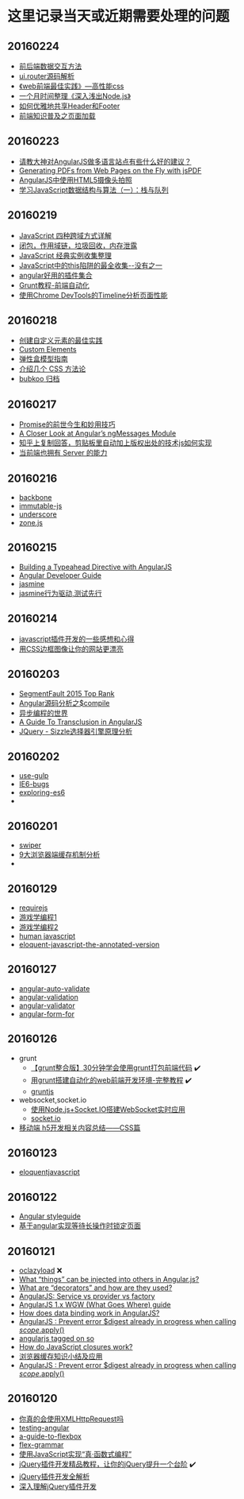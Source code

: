 # 这里记录当天或近期需要处理的问题

## 20160224
* [前后端数据交互方法](http://www.html-js.com/article/Nimojs--frontend-development)
* [ui.router源码解析](http://www.html-js.com/article/Front-end-source-code-analysis-original-uirouter-source-code-analysis)
* [《web前端最佳实践》—高性能css](http://www.html-js.com/article/Front-end-home-best-practice-in-front-of-the-web-high-performance-CSS)
* [一个月时间整理《深入浅出Node.js》](http://www.html-js.com/article/The-little-front-end-tw93-a-month-finishing-explain-profound-theories-in-simple-language-Nodejs)
* [如何优雅地共享Header和Footer](https://segmentfault.com/a/1190000004458280)
* [前端知识普及之页面加载](https://segmentfault.com/a/1190000004466407)

## 20160223
* [请教大神对AngularJS做多语言站点有些什么好的建议？](http://www.html-js.com/topic/825)
* [Generating PDFs from Web Pages on the Fly with jsPDF](http://www.sitepoint.com/generating-pdfs-from-web-pages-on-the-fly-with-jspdf/)
* [AngularJS中使用HTML5摄像头拍照](http://www.html5cn.org/article-9343-1.html)
* [学习JavaScript数据结构与算法（一）：栈与队列](http://www.imooc.com/article/4543)

## 20160219
* [JavaScript 四种跨域方式详解](https://segmentfault.com/a/1190000003642057)
* [闭包，作用域链，垃圾回收，内存泄露](https://segmentfault.com/a/1190000002778015)
* [JavaScript 经典实例收集整理](https://segmentfault.com/a/1190000002559158)
* [JavaScript中的this陷阱的最全收集--没有之一](https://segmentfault.com/a/1190000002640298)
* [angular好用的插件集合](https://segmentfault.com/a/1190000003858219)
* [Grunt教程-前端自动化](https://segmentfault.com/a/1190000002605983)
* [使用Chrome DevTools的Timeline分析页面性能](https://segmentfault.com/a/1190000003991459)

## 20160218
* [创建自定义元素的最佳实践](http://bubkoo.com/2015/02/02/best-practice-for-creating-custom-elements/)
* [Custom Elements](http://www.html5rocks.com/zh/tutorials/webcomponents/customelements/)
* [弹性盒模型指南](http://bubkoo.com/2015/04/17/a-visual-guide-to-css3-flexbox-properties/)
* [介绍几个 CSS 方法论](http://bubkoo.com/2015/06/25/css-methodologies/)
* [bubkoo 归档](http://bubkoo.com/archives/)

## 20160217
* [Promise的前世今生和妙用技巧](http://www.cnblogs.com/whitewolf/p/promise-best-practice.html)
* [A Closer Look at Angular’s ngMessages Module](http://www.sitepoint.com/closer-look-angulars-ngmessages-module/)
* [知乎上复制回答，剪贴板里自动加上版权出处的技术js如何实现](https://www.zhihu.com/question/38685128)
* [当前端也拥有 Server 的能力](http://www.barretlee.com/blog/2016/02/16/when-fe-has-the-power-of-server/)

## 20160216
* [backbone](https://github.com/jashkenas/backbone)
* [immutable-js](https://github.com/facebook/immutable-js)
* [underscore](https://github.com/jashkenas/underscore)
* [zone.js](https://github.com/angular/zone.js)

## 20160215
* [Building a Typeahead Directive with AngularJS](http://hueypetersen.com/posts/2013/06/24/typeahead-with-angular/?utm_campaign=NG-Newsletter&utm_medium=email&utm_source=NG-Newsletter_135)
* [Angular Developer Guide](https://gitcafe.com/Angularjs/Angularjs-Developer-Guide/blob/master/AngularJS%E5%BC%80%E5%8F%91%E6%8C%87%E5%8D%9703%EF%BC%9AHTML%E7%BC%96%E8%AF%91%E5%99%A8.md)
* [jasmine](http://jasmine.github.io/2.0/introduction.html#section-Standalone_Distribution)
* [jasmine行为驱动,测试先行](http://blog.fens.me/nodejs-jasmine-bdd/)

## 20160214
* [javascript插件开发的一些感想和心得](http://luopq.com/2016/02/04/think-js-plugin/)
* [用CSS边框图像让你的网站更漂亮](http://developer.51cto.com/art/201601/503890.htm)

## 20160203
* [SegmentFault 2015 Top Rank](https://segmentfault.com/a/1190000004292681)
* [Angular源码分析之$compile](https://segmentfault.com/a/1190000004373258)
* [异步编程的世界](https://segmentfault.com/a/1190000003503573)
* [A Guide To Transclusion in AngularJS](http://teropa.info/blog/2015/06/09/transclusion.html)
* [JQuery - Sizzle选择器引擎原理分析](https://segmentfault.com/a/1190000003933990)

## 20160202
* [use-gulp](https://github.com/Platform-CUF/use-gulp)
* [IE6-bugs](https://github.com/hjzheng/IE6-bugs)
* [exploring-es6](http://es6-org.github.io/exploring-es6/)
* 

## 20160201
* [swiper](http://www.swiper.com.cn/)
* [9大浏览器端缓存机制分析](http://www.codeceo.com/article/9-broswer-cache.html)
* 

## 20160129
* [requirejs](http://www.requirejs.cn/)
* [游戏学编程1](http://cn.codecombat.com/)
* [游戏学编程2](http://www.codewars.com/?language=javascript)
* [human javascript](http://read.humanjavascript.com/ch01-introduction.html)
* [eloquent-javascript-the-annotated-version](http://watchandcode.com/courses/eloquent-javascript-the-annotated-version)

## 20160127
* [angular-auto-validate](https://github.com/jonsamwell/angular-auto-validate)
* [angular-validation](https://github.com/huei90/angular-validation)
* [angular-validator](https://github.com/kelp404/angular-validator)
* [angular-form-for](https://github.com/bvaughn/angular-form-for)

## 20160126
* grunt
    - [【grunt整合版】30分钟学会使用grunt打包前端代码](http://www.cnblogs.com/yexiaochai/p/3603389.html) :heavy_check_mark:
    - [用grunt搭建自动化的web前端开发环境-完整教程](http://developer.51cto.com/art/201506/479127.htm)  :heavy_check_mark:
    - [gruntjs](http://www.gruntjs.net/)
* websocket,socket.io
    - [使用Node.js+Socket.IO搭建WebSocket实时应用](http://www.plhwin.com/2014/05/28/nodejs-socketio/)
    - [socket.io](http://socket.io/get-started/)
* [移动端 h5开发相关内容总结——CSS篇](http://web.jobbole.com/84938/)

## 20160123
* [eloquentjavascript](http://eloquentjavascript.net/)

## 20160122
* [Angular styleguide](https://github.com/johnpapa/angular-styleguide#modules)
* [基于angular实现等待长操作时锁定页面](http://segmentfault.com/a/1190000004343531)

## 20160121
* [oclazyload](https://oclazyload.readme.io/) :x:
* [What “things” can be injected into others in Angular.js?](http://stackoverflow.com/questions/16828287/what-things-can-be-injected-into-others-in-angular-js/16829270#16829270)
* [What are “decorators” and how are they used?](http://stackoverflow.com/questions/16075982/what-are-decorators-and-how-are-they-used)
* [AngularJS: Service vs provider vs factory](http://stackoverflow.com/questions/15666048/angularjs-service-vs-provider-vs-factory/20761653#20761653)
* [AngularJS 1.x WGW (What Goes Where) guide](http://demisx.github.io/angularjs/2014/09/14/angular-what-goes-where.html)
* [How does data binding work in AngularJS?](http://stackoverflow.com/questions/9682092/how-does-data-binding-work-in-angularjs?rq=1)
* [AngularJS : Prevent error $digest already in progress when calling $scope.$apply()](http://stackoverflow.com/questions/12729122/angularjs-prevent-error-digest-already-in-progress-when-calling-scope-apply)
* [angularjs tagged on so](http://stackoverflow.com/questions/tagged/angularjs?sort=frequent&pagesize=15)
* [How do JavaScript closures work?](http://stackoverflow.com/questions/111102/how-do-javascript-closures-work?rq=1)
* [浏览器缓存知识小结及应用](http://web.jobbole.com/84888/)
* [AngularJS : Prevent error $digest already in progress when calling $scope.$apply()](http://stackoverflow.com/questions/12729122/angularjs-prevent-error-digest-already-in-progress-when-calling-scope-apply)

## 20160120
* [你真的会使用XMLHttpRequest吗](http://segmentfault.com/a/1190000004322487)
* [testing-angular](https://daveceddia.com/testing-angular-part-1-karma-setup/)
* [a-guide-to-flexbox](http://www.w3cplus.com/css3/a-guide-to-flexbox.html)
* [flex-grammar](http://www.ruanyifeng.com/blog/2015/07/flex-grammar.html)
* [使用JavaScript实现“真·函数式编程”](http://web.jobbole.com/84882/)
* [jQuery插件开发精品教程，让你的jQuery提升一个台阶](http://www.cnblogs.com/Wayou/p/jquery_plugin_tutorial.html) :heavy_check_mark:
* [jQuery插件开发全解析](http://www.iteye.com/topic/545971)
* [深入理解jQuery插件开发](http://blog.jobbole.com/30550/)
